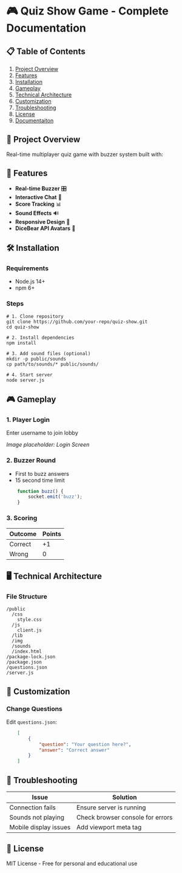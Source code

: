 🎮 Quiz Show Game - Complete Documentation
==========================================

📋 Table of Contents
--------------------

1.  [Project Overview](#-project-overview)
2.  [Features](#-features)
3.  [Installation](#-installation)
4.  [Gameplay](#-gameplay)
5.  [Technical Architecture](#-architecture)
6.  [Customization](#-customization)
7.  [Troubleshooting](#-troubleshooting)
8.  [License](#-license)
9.  [Documentaiton](https://html-preview.github.io/?url=https://github.com/hamza-avvan/Buzz-In/blob/main/docs/README.html)

🌟 Project Overview
-------------------

Real-time multiplayer quiz game with buzzer system built with:



🚀 Features
-----------

*   **Real-time Buzzer** 🎛️
*   **Interactive Chat** 💬
*   **Score Tracking** 📊
*   **Sound Effects** 🔊
*   **Responsive Design** 📱
*   **DiceBear API Avatars** 👤


🛠️ Installation
----------------

### Requirements

*   Node.js 14+
*   npm 6+

### Steps

    # 1. Clone repository
    git clone https://github.com/your-repo/quiz-show.git
    cd quiz-show
    
    # 2. Install dependencies
    npm install
    
    # 3. Add sound files (optional)
    mkdir -p public/sounds
    cp path/to/sounds/* public/sounds/
    
    # 4. Start server
    node server.js

🎮 Gameplay
-----------

### 1\. Player Login

Enter username to join lobby

_Image placeholder: Login Screen_

### 2\. Buzzer Round

*   First to buzz answers
*   15 second time limit
```js
    function buzz() {
        socket.emit('buzz');
    }
```

### 3\. Scoring

| Outcome  | Points |
| -------- | ------ |
| Correct  | +1     |
| Wrong    | 0      |

🖥️ Technical Architecture
--------------------------

### File Structure
```
/public
  /css
    style.css
  /js
    client.js
  /lib
  /img
  /sounds
  /index.html
/package-lock.json
/package.json
/questions.json
/server.js
```

🎨 Customization
----------------

### Change Questions

Edit `questions.json`:
```json
    [
        {
            "question": "Your question here?",
            "answer": "Correct answer"
        }
    ]
```

🐛 Troubleshooting
------------------
| Issue                 | Solution                         |
| --------------------- | -------------------------------- |
| Connection fails      | Ensure server is running         |
| Sounds not playing    | Check browser console for errors |
| Mobile display issues | Add viewport meta tag            |


📜 License
----------

MIT License - Free for personal and educational use